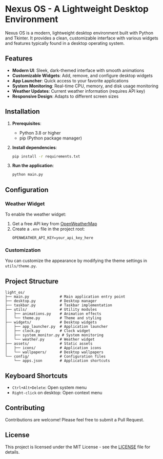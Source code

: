 # Nexus OS - A Lightweight Desktop Environment

Nexus OS is a modern, lightweight desktop environment built with Python and Tkinter. It provides a clean, customizable interface with various widgets and features typically found in a desktop operating system.

## Features

- **Modern UI**: Sleek, dark-themed interface with smooth animations
- **Customizable Widgets**: Add, remove, and configure desktop widgets
- **App Launcher**: Quick access to your favorite applications
- **System Monitoring**: Real-time CPU, memory, and disk usage monitoring
- **Weather Updates**: Current weather information (requires API key)
- **Responsive Design**: Adapts to different screen sizes

## Installation

1. **Prerequisites**:
   - Python 3.8 or higher
   - pip (Python package manager)

2. **Install dependencies**:
   ```bash
   pip install -r requirements.txt
   ```

3. **Run the application**:
   ```bash
   python main.py
   ```

## Configuration

### Weather Widget
To enable the weather widget:
1. Get a free API key from [OpenWeatherMap](https://openweathermap.org/api)
2. Create a `.env` file in the project root:
   ```
   OPENWEATHER_API_KEY=your_api_key_here
   ```

### Customization
You can customize the appearance by modifying the theme settings in `utils/theme.py`.

## Project Structure

```
light_os/
├── main.py              # Main application entry point
├── desktop.py           # Desktop manager
├── taskbar.py           # Taskbar implementation
├── utils/               # Utility modules
│   ├── animations.py    # Animation effects
│   └── theme.py         # Theme and styling
├── widgets/             # Desktop widgets
│   ├── app_launcher.py  # Application launcher
│   ├── clock.py         # Clock widget
│   ├── system_monitor.py # System monitoring
│   └── weather.py       # Weather widget
├── assets/              # Static assets
│   ├── icons/           # Application icons
│   └── wallpapers/      # Desktop wallpapers
└── config/              # Configuration files
    └── apps.json        # Application shortcuts
```

## Keyboard Shortcuts

- `Ctrl+Alt+Delete`: Open system menu
- `Right-click` on desktop: Open context menu

## Contributing

Contributions are welcome! Please feel free to submit a Pull Request.

## License

This project is licensed under the MIT License - see the [LICENSE](LICENSE) file for details.
